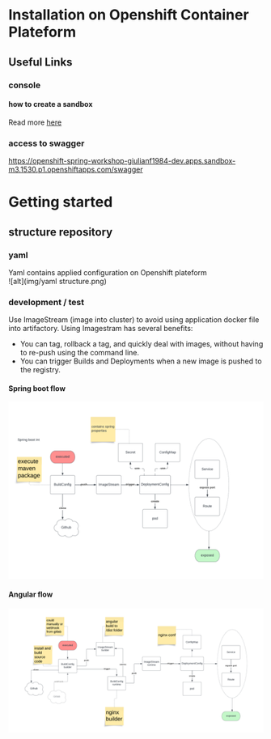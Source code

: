 # Installation on Openshift Container Plateform
## Useful Links
### console
#### how to create a sandbox
Read more [here](./Sandbox.md) 

### access to swagger  
https://openshift-spring-workshop-giulianf1984-dev.apps.sandbox-m3.1530.p1.openshiftapps.com/swagger

# Getting started
## structure repository
  
### yaml
Yaml contains applied configuration on Openshift plateform  
  ![alt](img/yaml structure.png)

### development / test
Use ImageStream (image into cluster) to avoid using application docker file into artifactory. 
Using Imagestram has several benefits: 
* You can tag, rollback a tag, and quickly deal with images, without having to re-push using the command line. 
* You can trigger Builds and Deployments when a new image is pushed to the registry.

#### Spring boot flow
  ![alt](img/flow-spring-boot.png)
#### Angular flow
  ![alt](img/flow-angular.png)


